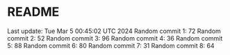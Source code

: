 # README

Last update: Tue Mar  5 00:45:02 UTC 2024
Random commit 1: 72
Random commit 2: 52
Random commit 3: 96
Random commit 4: 36
Random commit 5: 88
Random commit 6: 80
Random commit 7: 31
Random commit 8: 64
